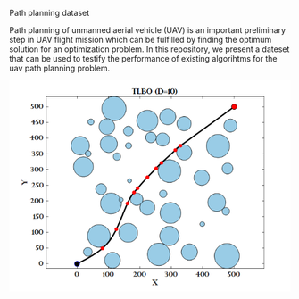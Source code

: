 Path planning dataset

Path planning of unmanned aerial vehicle (UAV) is an important preliminary step in UAV flight mission which can
be fulfilled by finding the optimum solution for an optimization problem. In this repository, we present a dateset that  can be used to testify the 
performance of existing algorihtms for the uav path planning problem.

![alt text](https://raw.githubusercontent.com/Sghambari/Path_planning_dataset/master/c1.png)
